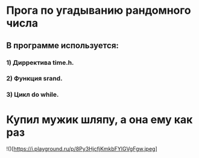 # Прога по угадыванию рандомного числа
## В программе используется:
### 1) Дирректива time.h.
### 2) Функция srand.
### 3) Цикл do while.
# Купил мужик шляпу, а она ему как раз
!()[https://i.playground.ru/p/8Py3HjcfjKmkbFYlGVgFgw.jpeg]
